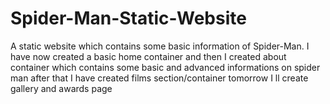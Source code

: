 # Spider-Man-Static-Website
A static website which contains some basic information of Spider-Man. 
I have now created a basic home container
and then I created about container which contains some basic and advanced informations on spider man
after that I have created films section/container
tomorrow I ll create gallery and awards page